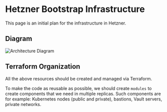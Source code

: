 # Hetzner Bootstrap Infrastructure

This page is an initial plan for the infrastructure in Hetzner.

## Diagram

![Architecture Diagram](/files/architecture/Hetzner.png)


## Terraform Organization

All the above resources should be created and managed via Terraform.

To make the code as reusable as possible, we should create `modules` to create components that we need in multiple replicas.
Such components are for example: Kubernetes nodes (public and private), bastions, Vault servers, private networks.
